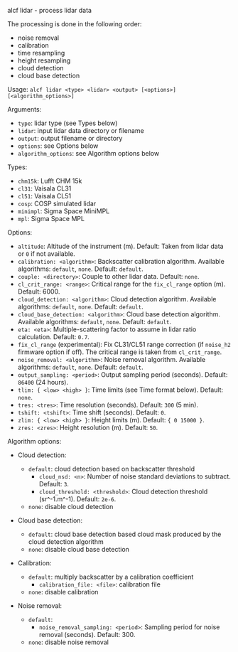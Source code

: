 
alcf lidar - process lidar data

The processing is done in the following order:

- noise removal
- calibration
- time resampling
- height resampling
- cloud detection
- cloud base detection

Usage: `alcf lidar <type> <lidar> <output> [<options>] [<algorithm_options>]`

Arguments:

- `type`: lidar type (see Types below)
- `lidar`: input lidar data directory or filename
- `output`: output filename or directory
- `options`: see Options below
- `algorithm_options`: see Algorithm options below

Types:

- `chm15k`: Lufft CHM 15k
- `cl31`: Vaisala CL31
- `cl51`: Vaisala CL51
- `cosp`: COSP simulated lidar
- `minimpl`: Sigma Space MiniMPL
- `mpl`: Sigma Space MPL

Options:

- `altitude`: Altitude of the instrument (m).
    Default: Taken from lidar data or `0` if not available.
- `calibration: <algorithm>`: Backscatter calibration algorithm.
    Available algorithms: `default`, `none`. Default: `default`.
- `couple: <directory>`: Couple to other lidar data. Default: `none`.
- `cl_crit_range: <range>`: Critical range for the `fix_cl_range` option (m).
    Default: 6000.
- `cloud_detection: <algorithm>`: Cloud detection algorithm.
    Available algorithms: `default`, `none`. Default: `default`.
- `cloud_base_detection: <algorithm>`: Cloud base detection algorithm.
    Available algorithms: `default`, `none`. Default: `default`.
- `eta: <eta>`: Multiple-scattering factor to assume in lidar ratio calculation.
    Default: `0.7`.
- `fix_cl_range` (experimental): Fix CL31/CL51 range correction (if `noise_h2`
	firmware option if off). The critical range is taken from `cl_crit_range`.
- `noise_removal: <algorithm>`: Noise removal algorithm.
    Available algorithms: `default`, `none`.  Default: `default`.
- `output_sampling: <period>`: Output sampling period (seconds).
    Default: `86400` (24 hours).
- `tlim: { <low> <high> }`: Time limits (see Time format below).
    Default: `none`.
- `tres: <tres>`: Time resolution (seconds). Default: `300` (5 min).
- `tshift: <tshift>`: Time shift (seconds). Default: `0`.
- `zlim: { <low> <high> }`: Height limits (m). Default: `{ 0 15000 }`.
- `zres: <zres>`: Height resolution (m). Default: `50`.

Algorithm options:

- Cloud detection:
    - `default`: cloud detection based on backscatter threshold
        - `cloud_nsd: <n>`: Number of noise standard deviations to subtract.
        	Default: `3`.
        - `cloud_threshold: <threshold>`: Cloud detection threshold
            (sr^-1.m^-1). Default: `2e-6`.
	- `none`: disable cloud detection

- Cloud base detection:
	- `default`: cloud base detection based cloud mask produced by the cloud
		detection algorithm
	- `none`: disable cloud base detection

- Calibration:
    - `default`: multiply backscatter by a calibration coefficient
        - `calibration_file: <file>`: calibration file
	- `none`: disable calibration

- Noise removal:
    - `default`:
        - `noise_removal_sampling: <period>`: Sampling period for noise removal
            (seconds). Default: 300.
    - `none`: disable noise removal
	